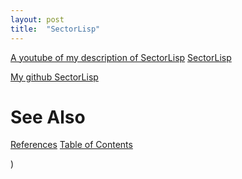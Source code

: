 ```yaml
---
layout: post
title:  "SectorLisp"
---
```


[A youtube of my description of SectorLisp](https://youtu.be/nZWR2ftBoA0)
[SectorLisp](https://justine.lol/sectorlisp2/)

[My github SectorLisp](https://github.com/guitarvydas/sectorlisp)

# See Also

[References](https://guitarvydas.github.io/2021/01/14/References.html)
[Table of Contents](https://guitarvydas.github.io/2021/05/14/Table-Of-Contents.html)

<script src="https://utteranc.es/client.js" 
        repo="guitarvydas/guitarvydas.github.io" 
        issue-term="pathname" 
        theme="github-light" 
        crossorigin="anonymous" 
        async> 
</script> 
)
